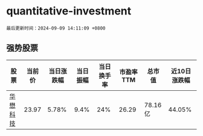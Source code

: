# quantitative-investment

`最后更新时间：2024-09-09 14:11:09 +0800`

## 强势股票

|股票|当前价|当日涨跌幅|当日振幅|当日换手率|市盈率TTM|总市值|近10日涨跌幅|
|----|----|----|----|----|----|----|----|
|[华懋科技](https://xueqiu.com/S/SH603306)|23.97|5.78%|9.4%|24%|26.29|78.16亿|44.05%|
